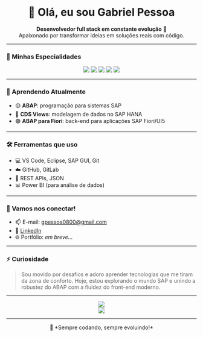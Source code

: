 <h1 align="center">👋 Olá, eu sou Gabriel Pessoa</h1>

<p align="center">
  <b>Desenvolvedor full stack em constante evolução</b> 🚀 <br>
  Apaixonado por transformar ideias em soluções reais com código.
</p>

---

### 🧠 Minhas Especialidades

<div align="center">
  <img src="https://img.shields.io/badge/Python-3670A0?style=for-the-badge&logo=python&logoColor=white" />
  <img src="https://img.shields.io/badge/HTML5-E34F26?style=for-the-badge&logo=html5&logoColor=white" />
  <img src="https://img.shields.io/badge/CSS3-1572B6?style=for-the-badge&logo=css3&logoColor=white" />
  <img src="https://img.shields.io/badge/JavaScript-F7DF1E?style=for-the-badge&logo=javascript&logoColor=black" />
  <img src="https://img.shields.io/badge/Node.js-339933?style=for-the-badge&logo=nodedotjs&logoColor=white" />
</div>

---

### 🌱 Aprendendo Atualmente

- 🟡 **ABAP**: programação para sistemas SAP
- 🔵 **CDS Views**: modelagem de dados no SAP HANA
- 🟣 **ABAP para Fiori**: back-end para aplicações SAP Fiori/UI5

---

### 🛠️ Ferramentas que uso

- 💻 VS Code, Eclipse, SAP GUI, Git
- ☁️ GitHub, GitLab
- 🔗 REST APIs, JSON
- 📊 Power BI (para análise de dados)

---

### 🤝 Vamos nos conectar!

- 📫 E-mail: gpessoa0800@gmail.com  
- 💼 [LinkedIn]([https://www.linkedin.com/in/seu-perfil/](https://www.linkedin.com/in/gabriel-pessoa-5bb78b12a/))  
- 🌐 Portfólio: *em breve...*

---

### ⚡ Curiosidade

> Sou movido por desafios e adoro aprender tecnologias que me tiram da zona de conforto. Hoje, estou explorando o mundo SAP e unindo a robustez do ABAP com a fluidez do front-end moderno.

---

<p align="center">
  <img src="https://github-readme-stats.vercel.app/api?username=Pessoa1998&show_icons=true&theme=radical" />
  <br />
  <img src="https://github-readme-streak-stats.herokuapp.com/?user=Pessoa1998&theme=radical" />
</p>

---

<p align="center">
  🚀 *Sempre codando, sempre evoluindo!*
</p>
